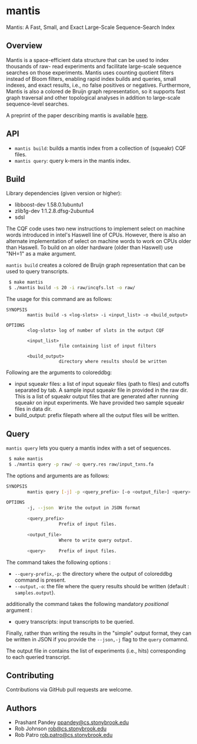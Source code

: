 # mantis
Mantis: A Fast, Small, and Exact Large-Scale Sequence-Search Index

Overview
--------

Mantis is a space-efficient data structure that can be used to index thousands of raw-
read experiments and facilitate large-scale sequence searches on those experiments. Mantis uses counting quotient
filters instead of Bloom filters, enabling rapid index builds and queries, small indexes, and exact results, i.e., no
false positives or negatives. Furthermore, Mantis is also a colored de Bruijn graph representation, so it supports fast
graph traversal and other topological analyses in addition to large-scale sequence-level searches.

A preprint of the paper describing mantis is available [here](https://www.biorxiv.org/content/biorxiv/early/2017/11/10/217372.full.pdf).

API
--------
* `mantis build`: builds a mantis index from a collection of (squeakr) CQF files.
* `mantis query`: query k-mers in the mantis index.

Build
-------

Library dependencies (given version or higher):
 - libboost-dev 1.58.0.1ubuntu1
 - zlib1g-dev 1:1.2.8.dfsg-2ubuntu4
 - sdsl

The CQF code uses two new instructions to implement select on machine words
introduced in intel's Haswell line of CPUs. However, there is also an alternate
implementation of select on machine words to work on CPUs older than Haswell.
To build on an older hardware (older than Haswell) use "NH=1" as a make argument.

`mantis build` creates a colored de Bruijn graph representation that can be used to query transcripts.

```bash
 $ make mantis
 $ ./mantis build -s 20 -i raw/incqfs.lst -o raw/
```
The usage for this command are as follows:

```
SYNOPSIS
        mantis build -s <log-slots> -i <input_list> -o <build_output>

OPTIONS
        <log-slots> log of number of slots in the output CQF

        <input_list>
                    file containing list of input filters

        <build_output>
                    directory where results should be written
```

 Following are the arguments to coloreddbg:
 - input squeakr files: a list of input squeakr files (path to files) and cutoffs separated by tab. A sample input squeakr file in provided in the raw dir. This is a list of squeakr output files that are generated after running squeakr on input experiments. We have provided two sample squeakr files in data dir.
 - build_output: prefix filepath where all the output files will be written.

Query
-------

`mantis query` lets you query a mantis index with a set of sequences.

```bash
 $ make mantis
 $ ./mantis query -p raw/ -o query.res raw/input_txns.fa
```

The options and arguments are as follows:

```bash
SYNOPSIS
        mantis query [-j] -p <query_prefix> [-o <output_file>] <query>

OPTIONS
        -j, --json  Write the output in JSON format

        <query_prefix>
                    Prefix of input files.

        <output_file>
                    Where to write query output.

        <query>     Prefix of input files.
```

 The command takes the following options :
 - `--query-prefix,-p`: the directory where the output of coloreddbg command is present.
 - `--output,-o`: the file where the query results should be written (default : `samples.output`).
 
 additionally the command takes the following mandatory _positional_ argument :
 - query transcripts: input transcripts to be queried.

 Finally, rather than writing the results in the "simple" output format, they can be written in JSON if you
 provide the `--json,-j` flag to the `query` comamnd.
 
The output file in contains the list of experiments (i.e., hits) corresponding to each queried transcript.

Contributing
------------
Contributions via GitHub pull requests are welcome.


Authors
-------
- Prashant Pandey <ppandey@cs.stonybrook.edu>
- Rob Johnson <rob@cs.stonybrook.edu>
- Rob Patro <rob.patro@cs.stonybrook.edu>
